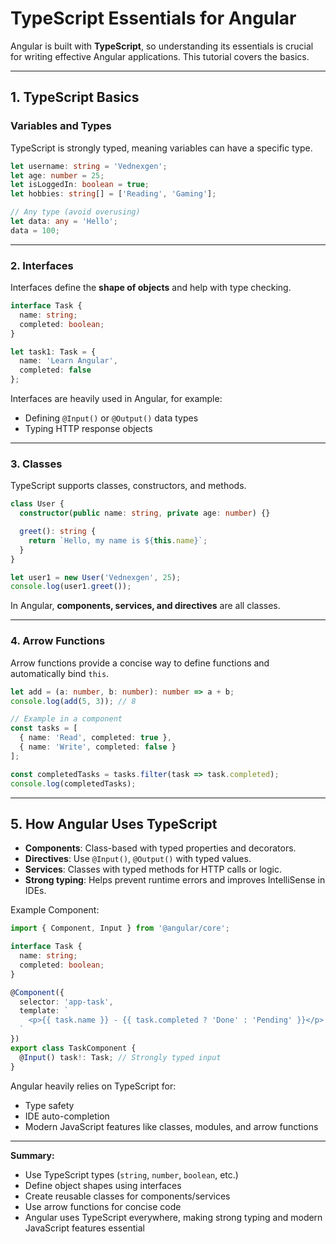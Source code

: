 # TypeScript Essentials for Angular

Angular is built with **TypeScript**, so understanding its essentials is crucial for writing effective Angular applications. This tutorial covers the basics.

---

## 1. TypeScript Basics

### Variables and Types

TypeScript is strongly typed, meaning variables can have a specific type.

```ts
let username: string = 'Vednexgen';
let age: number = 25;
let isLoggedIn: boolean = true;
let hobbies: string[] = ['Reading', 'Gaming'];

// Any type (avoid overusing)
let data: any = 'Hello';
data = 100;
```

---

### 2. Interfaces

Interfaces define the **shape of objects** and help with type checking.

```ts
interface Task {
  name: string;
  completed: boolean;
}

let task1: Task = {
  name: 'Learn Angular',
  completed: false
};
```

Interfaces are heavily used in Angular, for example:

* Defining `@Input()` or `@Output()` data types
* Typing HTTP response objects

---

### 3. Classes

TypeScript supports classes, constructors, and methods.

```ts
class User {
  constructor(public name: string, private age: number) {}

  greet(): string {
    return `Hello, my name is ${this.name}`;
  }
}

let user1 = new User('Vednexgen', 25);
console.log(user1.greet());
```

In Angular, **components, services, and directives** are all classes.

---

### 4. Arrow Functions

Arrow functions provide a concise way to define functions and automatically bind `this`.

```ts
let add = (a: number, b: number): number => a + b;
console.log(add(5, 3)); // 8

// Example in a component
const tasks = [
  { name: 'Read', completed: true },
  { name: 'Write', completed: false }
];

const completedTasks = tasks.filter(task => task.completed);
console.log(completedTasks);
```

---

## 5. How Angular Uses TypeScript

* **Components**: Class-based with typed properties and decorators.
* **Directives**: Use `@Input()`, `@Output()` with typed values.
* **Services**: Classes with typed methods for HTTP calls or logic.
* **Strong typing**: Helps prevent runtime errors and improves IntelliSense in IDEs.

Example Component:

```ts
import { Component, Input } from '@angular/core';

interface Task {
  name: string;
  completed: boolean;
}

@Component({
  selector: 'app-task',
  template: `
    <p>{{ task.name }} - {{ task.completed ? 'Done' : 'Pending' }}</p>
  `
})
export class TaskComponent {
  @Input() task!: Task; // Strongly typed input
}
```

Angular heavily relies on TypeScript for:

* Type safety
* IDE auto-completion
* Modern JavaScript features like classes, modules, and arrow functions

---

**Summary:**

* Use TypeScript types (`string`, `number`, `boolean`, etc.)
* Define object shapes using interfaces
* Create reusable classes for components/services
* Use arrow functions for concise code
* Angular uses TypeScript everywhere, making strong typing and modern JavaScript features essential
